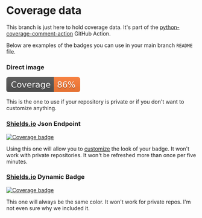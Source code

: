 # Coverage data

This branch is just here to hold coverage data. It's part of the
[python-coverage-comment-action](https://github.com/marketplace/actions/python-coverage-comment)
GitHub Action.

Below are examples of the badges you can use in your main branch `README` file.

### Direct image

[![Coverage badge](https://raw.githubusercontent.com/hwaipy/InteractionFreePy/python-coverage-comment-action-data/badge.svg)](https://github.com/hwaipy/InteractionFreePy/tree/python-coverage-comment-action-data)

This is the one to use if your repository is private or if you don't want to customize anything.

### [Shields.io](https://shields.io) Json Endpoint

[![Coverage badge](https://img.shields.io/endpoint?url=https://raw.githubusercontent.com/hwaipy/InteractionFreePy/python-coverage-comment-action-data/endpoint.json)](https://github.com/hwaipy/InteractionFreePy/tree/python-coverage-comment-action-data)

Using this one will allow you to [customize](https://shields.io/endpoint) the look of your badge.
It won't work with private repositories. It won't be refreshed more than once per five minutes.

### [Shields.io](https://shields.io) Dynamic Badge

[![Coverage badge](https://img.shields.io/badge/dynamic/json?color=brightgreen&label=coverage&query=%24.message&url=https%3A%2F%2Fraw.githubusercontent.com%2Fhwaipy%2FInteractionFreePy%2Fpython-coverage-comment-action-data%2Fendpoint.json)](https://github.com/hwaipy/InteractionFreePy/tree/python-coverage-comment-action-data)

This one will always be the same color. It won't work for private repos. I'm not even sure why we included it.